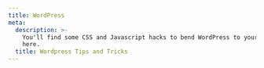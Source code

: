 ```yaml
---
title: WordPress
meta:
  description: >-
    You'll find some CSS and Javascript hacks to bend WordPress to your will
    here.
  title: Wordpress Tips and Tricks
---
```


